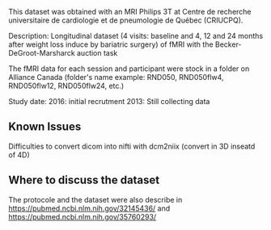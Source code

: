 This dataset was obtained with an MRI Philips 3T at Centre de recherche universitaire de cardiologie et de pneumologie de Québec (CRIUCPQ).

Description: Longitudinal dataset (4 visits: baseline and 4, 12 and 24 months after weight loss induce by bariatric surgery) of fMRI with the Becker-DeGroot-Marsharck auction task

The fMRI data for each session and participant were stock in a folder on Alliance Canada (folder's name example: RND050, RND050flw4, RND050flw12, RND050flw24, etc.)

Study date:
2016: initial recrutment
2013: Still collecting data

Known Issues
------------
Difficulties to convert dicom into nifti with dcm2niix (convert in 3D inseatd of 4D)


Where to discuss the dataset
----------------------------
The protocole and the dataset were also describe in https://pubmed.ncbi.nlm.nih.gov/32145436/ and https://pubmed.ncbi.nlm.nih.gov/35760293/  
